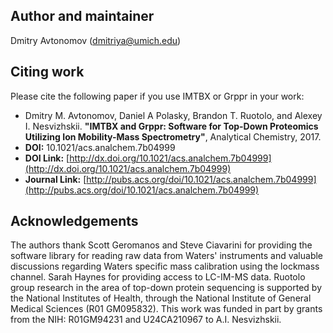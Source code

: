 ## Author and maintainer
Dmitry Avtonomov (dmitriya@umich.edu)  

## Citing work
Please cite the following paper if you use IMTBX or Grppr in your work:  

* Dmitry M. Avtonomov, Daniel A Polasky, Brandon T. Ruotolo, and Alexey I.
 Nesvizhskii. **"IMTBX and Grppr: Software for Top-Down Proteomics Utilizing Ion
 Mobility-Mass Spectrometry"**, Analytical Chemistry, 2017.
* **DOI:** 10.1021/acs.analchem.7b04999
* **DOI Link:** [http://dx.doi.org/10.1021/acs.analchem.7b04999](http://dx.doi.org/10.1021/acs.analchem.7b04999)
* **Journal Link:** [http://pubs.acs.org/doi/10.1021/acs.analchem.7b04999](http://pubs.acs.org/doi/10.1021/acs.analchem.7b04999)

## Acknowledgements
The authors thank Scott Geromanos and Steve Ciavarini for providing the software
library for reading raw data from Waters' instruments and valuable discussions
regarding Waters specific mass calibration using the lockmass channel. Sarah
Haynes for providing access to LC-IM-MS data.
Ruotolo group research in the area of top-down protein sequencing is supported
by the National Institutes of Health, through the National Institute of General
Medical Sciences (R01 GM095832).
This work was funded in part by grants from the NIH: R01GM94231 and U24CA210967
to A.I. Nesvizhskii.
